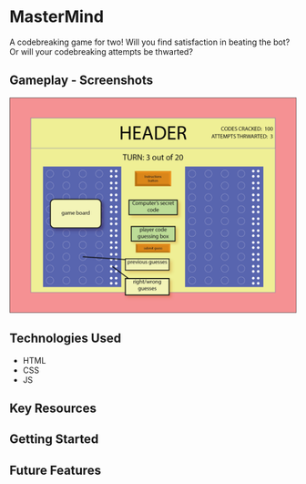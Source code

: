 <!-- main header for entire game -->
# MasterMind 
A codebreaking game for two! Will you find satisfaction in beating the bot? Or will your codebreaking attempts be thwarted?

<!-- ☐ Screenshot(s): Images of your actual game. -->
## Gameplay - Screenshots
![Wireframe screenshot](/wireframe3.png)

## Technologies Used
- HTML
- CSS
- JS

## Key Resources


## Getting Started


## Future Features
